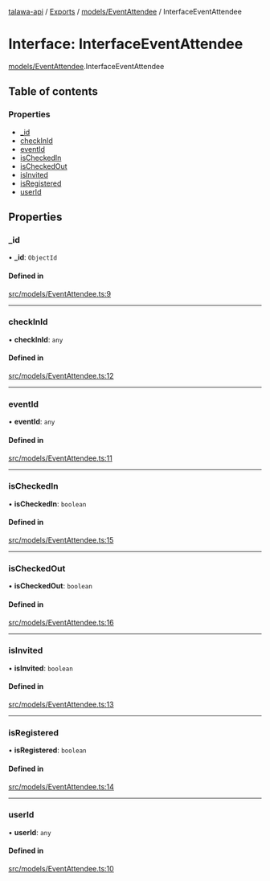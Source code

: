 [talawa-api](../README.md) / [Exports](../modules.md) / [models/EventAttendee](../modules/models_EventAttendee.md) / InterfaceEventAttendee

# Interface: InterfaceEventAttendee

[models/EventAttendee](../modules/models_EventAttendee.md).InterfaceEventAttendee

## Table of contents

### Properties

- [\_id](models_EventAttendee.InterfaceEventAttendee.md#_id)
- [checkInId](models_EventAttendee.InterfaceEventAttendee.md#checkinid)
- [eventId](models_EventAttendee.InterfaceEventAttendee.md#eventid)
- [isCheckedIn](models_EventAttendee.InterfaceEventAttendee.md#ischeckedin)
- [isCheckedOut](models_EventAttendee.InterfaceEventAttendee.md#ischeckedout)
- [isInvited](models_EventAttendee.InterfaceEventAttendee.md#isinvited)
- [isRegistered](models_EventAttendee.InterfaceEventAttendee.md#isregistered)
- [userId](models_EventAttendee.InterfaceEventAttendee.md#userid)

## Properties

### \_id

• **\_id**: `ObjectId`

#### Defined in

[src/models/EventAttendee.ts:9](https://github.com/PalisadoesFoundation/talawa-api/blob/a2b0847/src/models/EventAttendee.ts#L9)

___

### checkInId

• **checkInId**: `any`

#### Defined in

[src/models/EventAttendee.ts:12](https://github.com/PalisadoesFoundation/talawa-api/blob/a2b0847/src/models/EventAttendee.ts#L12)

___

### eventId

• **eventId**: `any`

#### Defined in

[src/models/EventAttendee.ts:11](https://github.com/PalisadoesFoundation/talawa-api/blob/a2b0847/src/models/EventAttendee.ts#L11)

___

### isCheckedIn

• **isCheckedIn**: `boolean`

#### Defined in

[src/models/EventAttendee.ts:15](https://github.com/PalisadoesFoundation/talawa-api/blob/a2b0847/src/models/EventAttendee.ts#L15)

___

### isCheckedOut

• **isCheckedOut**: `boolean`

#### Defined in

[src/models/EventAttendee.ts:16](https://github.com/PalisadoesFoundation/talawa-api/blob/a2b0847/src/models/EventAttendee.ts#L16)

___

### isInvited

• **isInvited**: `boolean`

#### Defined in

[src/models/EventAttendee.ts:13](https://github.com/PalisadoesFoundation/talawa-api/blob/a2b0847/src/models/EventAttendee.ts#L13)

___

### isRegistered

• **isRegistered**: `boolean`

#### Defined in

[src/models/EventAttendee.ts:14](https://github.com/PalisadoesFoundation/talawa-api/blob/a2b0847/src/models/EventAttendee.ts#L14)

___

### userId

• **userId**: `any`

#### Defined in

[src/models/EventAttendee.ts:10](https://github.com/PalisadoesFoundation/talawa-api/blob/a2b0847/src/models/EventAttendee.ts#L10)
